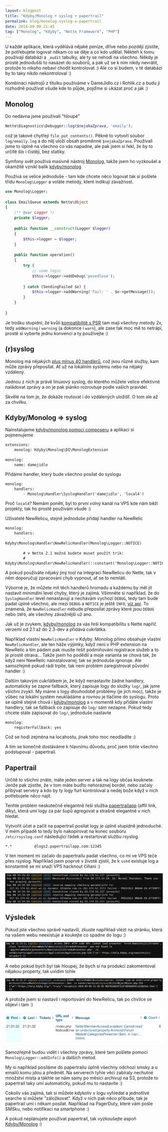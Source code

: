 ```yaml
---
layout: blogpost
title: "Kdyby/Monolog + syslog + papertrail"
permalink: blog/monolog-syslog-a-papertrail
date: 2014-09-08 21:45
tag: ["Monolog", "Kdyby", "Nette Framework", "PHP"]
---
```


U každé aplikace, která vydělává nějaké peníze, dříve nebo později zjistíte, že potřebujete logovat někam co se děje a co kdo udělal.
Někteří k tomu používají databázi a `_audit` tabulky, ale ty se nehodí na všechno.
Někdy je prostě jednodušší to nasázet do souborů, a pak už se k nim nikdy nevrátit, protože to nikoho nebaví chodit kontrolovat :)
Ale co si budem, v té databázi by to taky nikdo nekontroloval :)

Kombinaci nástrojů z titulku používáme v DameJidlo.cz i Rohlik.cz a budu ji rozhodně používat všude kde to půjde, pojďme si ukázat proč a jak :)

<!--more-->
## Monolog

Do nedávna jsme používali "hloupé"

~~~ php
Nette\Diagnostics\Debugger::log($nejakaZprava, 'emaily');
~~~

což je takové chytřejí `file_put_contents()`. Pěkně to vytvoří soubor `log/emaily.log` a do něj uloží obsah proměnné `$nejakaZprava`.
Používali jsme to úplně na všechno co vás napadne, ale pak jsem si řekl, že by to určitě šlo i čistěji, bez statiky.

Symfony svět používá masivně nástroj [Monolog](https://github.com/Seldaek/monolog), takže jsem ho vyzkoušel a okamžitě vznikl balík [kdyby/monolog](https://packagist.org/packages/kdyby/monolog)

Používá se velice jednoduše - tam kde chcete něco logovat tak si pošlete třídu `Monolog\Logger` a voláte metody, které indikují závažnost.

~~~ php
use Monolog\Logger;

class EmailQueue extends Nette\Object
{
	/** @var Logger */
	private $logger;

	public function __construct(Logger $logger)
	{
		$this->logger = $logger;
	}

	public function operation()
	{
		try {
			// some logic
			$this->logger->addDebug('povedlose');

		} catch (SendingFailed $e) {
			$this->logger->addWarning('fail: ' . $e->getMessage());
		}
	}

}
~~~

Je trošku stupidní, že kvůli [kompatibilitě s PSR](http://www.php-fig.org/psr/psr-3/) tam mají všechny metody 2x,
tedy `addWarning` i `warning` (a dokonce i `warn`), ale zase tak moc mě to netrápí, prostě si vyberte jednu konvenci a ty používejte :)



## (r)syslog

Monolog má nějakých [plus mínus 40 handlerů](https://api.kdyby.org/namespace-Monolog.Handler.html),
což jsou různé služby, kam může zprávy přeposílat. Ať už na lokálním systému nebo na nějaký vzdálený.

Jednou z nich je právě linuxový syslog, do kterého můžete velice efektivně naládovat zprávy a on je pak piánko rozroutuje podle vašich pravidel.

Skvělé na tom je, že dokáže routovat i do vzdálených uložišť. O tom ale až za chvilku.


## Kdyby/Monolog => syslog

Nainstalujeme [kdyby/monolog pomocí composeru](https://github.com/kdyby/monolog#installation) a aplikaci si pojmenujeme

~~~ neon
extensions:
	monolog: Kdyby\Monolog\DI\MonologExtension

monolog:
	name: damejidlo
~~~

Přidáme handler, který bude všechno posílat do syslogu

~~~ neon
monolog:
	handlers:
		- Monolog\Handler\SyslogHandler('damejidlo', 'local4')
~~~

Proč `local4`? Nemám ponětí, byl to první volný kanál na VPS kde nám běží projekty, tak ho prostě používám všude :)

Uživatelé NewRelicu, stejně jednoduše přidají handler na NewRelic

~~~ neon
monolog:
	handlers:
		- Kdyby\Monolog\Handler\NewRelicHandler(Monolog\Logger::NOTICE)

		# v Nette 2.1 možná budete muset použít trik:
		# Kdyby\Monolog\Handler\NewRelicHandler(::constant('Monolog\Logger::NOTICE'))
~~~

A pokud používáte nějaký jiný tool na integraci NewRelicu do Nette, tak v něm doporučuji zpracování chyb vypnout, ať se to nemlátí.

Výborné je, že můžete mít těch handlerů hromadu a každému by měl jít nastavit minimální level chyby, který je zajímá.
Všimněte si například, že do `SyslogHandler` level nenastavuji a nechávám vychozí `DEBUG`, tedy tam bude padat úplně všechno,
ale mezi `DEBUG` a `NOTICE` je ještě `INFO`, [viz api](https://api.kdyby.org/class-Monolog.Logger.html#constants).
To znamená, že `NewRelicHandler` nebude přeposílat zprávy které jsou `DEBUG` nebo `INFO`, ale všechny závažnější už ano.

Jak už je zvykem, [kdyby/monolog](https://packagist.org/packages/kdyby/monolog)
za vás řeší kompatibilitu s Nette napříč verzemi od 2.1 až do 2.3-dev a přidává cukrlátka.

Například vlastní `NewRelicHandler` v Kdyby. Monolog přímo obsahuje vlastní `NewRelicHandler`,
ale ten háže výjimky, když není v PHP extension na NewRelic a tím pádem pak musíte řešit podmiňování registrace služeb a to je prostě otrava... Takže jsem ho podědil a moje varianta se chová tak, že když není NewRelic nainstalovanej, tak se jednoduše ignoruje.
Ale samozřejmě pokud rádi trpíte, tak není problém zaregistrovat původní handler :)

Dalším takovým cukrlátkem je, že když nenastavíte žádné handlery, automaticky se zapne fallback,
který zapisuje logy do složky `log/`, jak jsme všichni zvyklí.
My máme s logy dlouhodobě problémy (je jich moc), takže je vůbec na lokální systém neukládáme a rovnou je tlačíme do syslogu.
Proto se úplně stejně chová i [kdyby/monolog](https://packagist.org/packages/kdyby/monolog) a v momentě kdy přidáte vlastní handlery,
tak se fallback co zapisuje do `log/` sám nezapne. Pokud tedy chcete stále zapisovat do `log/`, jednoduše nastavte

~~~ neon
monolog:
	registerFallback: yes
~~~

Což se hodí zejména na locahostu, jinak toho moc neodladíte :)


A tím se konečně dostáváme k hlavnímu důvodu, proč jsem tohle všechno podstupoval - papertrail.


## Papertrail

Určitě to všichni znáte, máte jeden server a tak na logy občas kouknete.
Jenže pak zjistíte, že v tom máte buďto nehoráznej bordel,
nebo začaly přibývat servery a kdo by ty logy furt kontroloval a nedej bože když v nich potřebujete něco najít.

Tenhle problém neskutečně elegantně řeší služba [papertrailapp](https://papertrailapp.com/?thank=4f93db) (affil link, díky),
která umí logy za pár šupů agregovat a strašně elegantně v nich hledat.

Vytvořit účet a začít na papertrail posílat logy je úplně stupidně jednoduché.
V mém případě to tedy bylo nakopírovat na konec souboru `/etc/rsyslog.conf` následující řádek a restartovat službu rsyslog.

~~~
*.*          @logs2.papertrailapp.com:12345
~~~

V ten moment mi začalo do papertrailu padat všechno, co mi ve VPS teče přes rsyslog.
Například jsem poprvé v životě zjistil, že k `sshd` existuje log a konstantně se mi snaží VPS hacknout číňani :)

![monolog-papertrail-cn-hacking-vps](/content/monolog-papertrail-cn-hacking-vps.png)


## Výsledek

Pokud jste všechno správě nastavili, zkuste například vlézt na stránku, která na vašem webu neexistuje a koukejte co spadne do logu :)

![monolog-papertrail-archivist-access-info](/content/monolog-papertrail-archivist-access-info.png)

A nebo pokud bych byl tak hloupej, že bych si na produkci zakomentoval nějakou property, tak uvidím tohle

![monolog-papertrail-archivist-exception](/content/monolog-papertrail-archivist-exception.png)

A protože jsem si nastavil i reportování do NewRelicu, tak po chvilce se objeví i tam :)

![monolog-newrelic-errors](/content/monolog-newrelic-errors.png)

Samozřejmě budou vidět i všechny zprávy, které tam pošlete pomocí `Monolog\Logger::addInfo()` a dalších metod.

My si například posíláme do papertrailu úplně všechny odchozí smsky a u emailů komu jdou a předmět.
Na serverech tyhle věci zabíraly nechutné množství místa a takhle se nám samy po měsíci archivují na S3, protože to papertrail taky umí automaticky, pokud mu to nastavíte :)

Cokoliv vás zajímá, tak si můžete kdykoliv v logu vyhledat a jednotlivé searche si můžete "záložkovat". Když v nich pak něco přibude, tak je papertrail umí i někam posílat. Například na PagerDuty, které vám pošle SMSku, nebo notifikaci na smartphone :)

A pokud neplánujete používat papertrail, tak vyzkoušejte aspoň [Kdyby/Monolog](https://github.com/Kdyby/Monolog) :)
